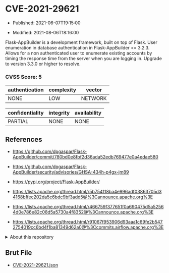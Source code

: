 # CVE-2021-29621

- Published: 2021-06-07T19:15:00

- Modified: 2021-08-06T18:16:00

Flask-AppBuilder is a development framework, built on top of Flask. User enumeration in database authentication in Flask-AppBuilder <= 3.2.3. Allows for a non authenticated user to enumerate existing accounts by timing the response time from the server when you are logging in. Upgrade to version 3.3.0 or higher to resolve.

### CVSS Score: **5**

| authentication | complexity | vector |
| --- | --- | --- |
| NONE | LOW | NETWORK |

| confidentiality | integrity | availability |
| --- | --- | --- |
| PARTIAL | NONE | NONE |

## References

* https://github.com/dpgaspar/Flask-AppBuilder/commit/780bd0e8fbf2d36ada52edb769477e0a4edae580

* https://github.com/dpgaspar/Flask-AppBuilder/security/advisories/GHSA-434h-p4gx-jm89

* https://pypi.org/project/Flask-AppBuilder/

* https://lists.apache.org/thread.html/r5b754118ba4e996adf03863705d34168bffec202da5c6bdc9bf3add5@%3Cannounce.apache.org%3E

* https://lists.apache.org/thread.html/r466759f377651f0a690475d5a52564d0e786e82c08d5a5730a4f8352@%3Cannounce.apache.org%3E

* https://lists.apache.org/thread.html/r91067f953906d93aaa1c69fe2b5472754019cc6bd4f1ba81349d62a0@%3Ccommits.airflow.apache.org%3E

<details>
<summary>About this repository</summary> 

  This repository is part of the project [Live Hack CVE](https://github.com/Live-Hack-CVE). Main website can be found [www.live-hack.org](https://www.live-hack.org) 
  
  Made by [Sn0wAlice](https://github.com/Sn0wAlice) for the people that care about security and need to have a feed of the latest CVEs. Hope you enjoy it, don't forget to star the repo and follow me on [Twitter](https://twitter.com/Sn0wAlice) and [Github](https://github.com/Sn0wAlice). And that is my [personnal website](https://www.alice-snow.me/)

  - [Home Page](https://github.com/Live-Hack-CVE)
  - [Framework](https://github.com/Live-Hack-CVE/cve-framework)
  - [CVE database](https://github.com/Live-Hack-CVE/full_database)
  - [Changelog](https://github.com/Live-Hack-CVE/Changelog)
</details>

## Brut File

* [CVE-2021-29621.json](https://raw.githubusercontent.com/Live-Hack-CVE/full_database/main/cves/2021/CVE-2021-29621.json)

